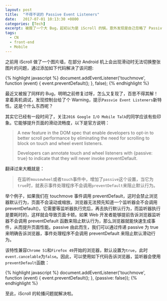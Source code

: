 ```yaml
---
layout: post
title:  "不得不说的 Passive Event Listeners"
date:   2017-07-01 10:13:30 +0800
categories: [Tech]
excerpt: 被报了一个大 Bug，起初以为是 iScroll 的锅，意外发现是自己忽略了 Passive Event Listeners 这个东东...
tags:
  - CN
  - front-end
  - Mobile
---
```


之前用 iScroll 做了一个图片墙，在部分 Android 机上会出现滑动时无法切换整张图片的问题，通过添加如下代码解决了该问题:

{% highlight javascript %}
document.addEventListener('touchmove', function (event) {
    event.preventDefault();
}, false);
{% endhighlight %}

最近又被报了同样的 Bug，明明之前修复过呀，怎么又复现了，百思不得其解！拿着真机调试，发现控制台给了个 Warning，提示`Passvie Event Listeners`新特性。这是个什么东西呢？

其实它已经有一段时间了，关注`2016 Google I/O Mobile Talk`的同学应该有些印象。它能够提升页面的滑动流畅度，以下是官方说明：

> A new feature in the DOM spec that enable developers to opt-in to better scroll performance by eliminating the need for scrolling to block on touch and wheel event listeners.
> 
> Developers can annotate touch and wheel listeners with {passive: true} to indicate that they will never invoke preventDefault.

翻译过来大概就是：

> 在监听`mousewheel`或者`touch`事件中，增加了`passive`这个设置，当它为`true`时，就表示事件处理程序不会调用`preventDefault`来阻止默认行为。

举个例子，如果我们在 touchmove 事件调用 preventDefault，这时会禁止浏览器默认行为，页面不会滚动或缩放。浏览器无法预先知道一个监听器会不会调用 preventDefault()，它需要等监听器执行完后，再去执行默认行为，而监听器执行是要耗时的，这样就会导致页面卡顿。如果 Web 开发者能够提前告诉浏览器监听器不会调用 preventDefault 函数来阻止默认行为，那么浏览器就能快速生成事件，从而提升页面性能。passive 由此而生，我们可以通过传递 passive 为 true 来明确告诉浏览器，事件处理程序不会调用 preventDefault 来阻止默认滑动行为。

该特性兼容`Chrome 51`和`Firefox 49`开始的浏览器，默认设置为`true`，此时`event.cancelable`为`false`。因此，可以使用如下代码告诉浏览器，监听器会使用`preventDefault`函数：

{% highlight javascript %}
document.addEventListener('touchmove', function (event) {
    event.preventDefault();
}, {passive: false});
{% endhighlight %}

至此，iScroll 的轮播问题就解决啦。